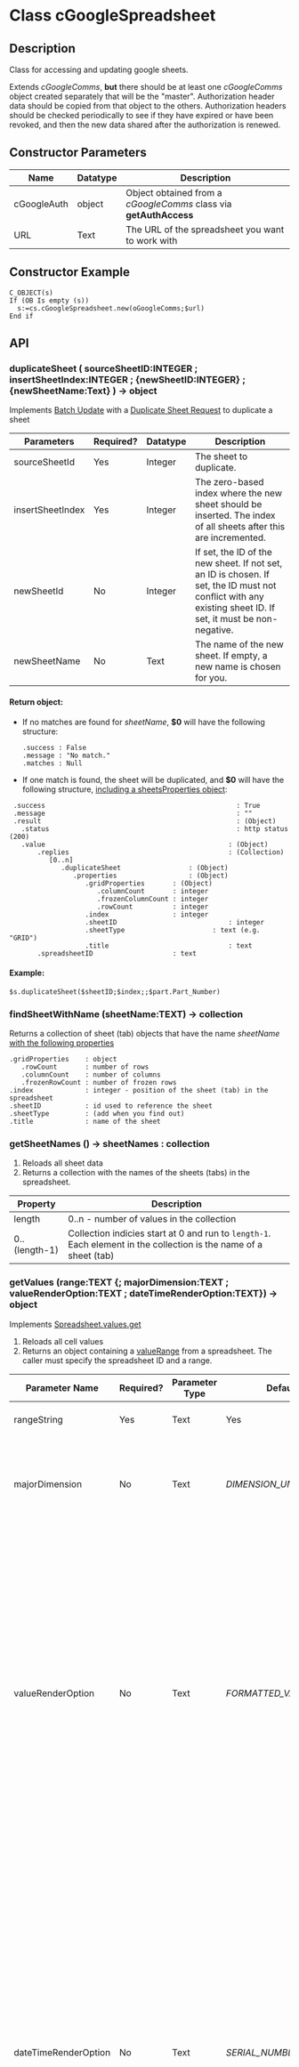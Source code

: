# Class cGoogleSpreadsheet



## Description
Class for accessing and updating google sheets.

Extends *cGoogleComms*, **but** there should be at least one *cGoogleComms* object created separately that will be the "master".  Authorization header data should be copied from that object to the others.  Authorization headers should be checked periodically to see if they have expired or have been revoked, and then the new data shared after the authorization is renewed.



## Constructor Parameters

|Name|Datatype|Description|
|--|--|--|
|cGoogleAuth|object|Object obtained from a *cGoogleComms* class via **getAuthAccess** |
|URL|Text|The URL of the spreadsheet you want to work with|



## Constructor Example

```4d
C_OBJECT(s)
If (OB Is empty (s))
  s:=cs.cGoogleSpreadsheet.new(oGoogleComms;$url)
End if
```



## API

### duplicateSheet ( sourceSheetID:INTEGER ; insertSheetIndex:INTEGER ; {newSheetID:INTEGER} ; {newSheetName:Text} ) -> object

Implements [Batch Update](https://developers.google.com/sheets/api/guides/batchupdate) with a [Duplicate Sheet Request](https://developers.google.com/sheets/api/reference/rest/v4/spreadsheets/request#duplicatesheetrequest) to duplicate a sheet

|Parameters|Required?|Datatype|Description|
|--|--|--|--|
|sourceSheetId|Yes|Integer|The sheet to duplicate.|
|insertSheetIndex|Yes|Integer|The zero-based index where the new sheet should be inserted. The index of all sheets after this are incremented.|
|newSheetId|No|Integer|If set, the ID of the new sheet. If not set, an ID is chosen. If set, the ID must not conflict with any existing sheet ID. If set, it must be non-negative.|
|newSheetName|No|Text|The name of the new sheet. If empty, a new name is chosen for you.|



#### Return object:

* If no matches are found for *sheetName*, **$0** will have the following structure:

  ```
  .success : False
  .message : "No match."
  .matches : Null
  ```

* If one match is found, the sheet will be duplicated, and **$0** will have the following structure, [including a sheetsProperties object](https://developers.google.com/sheets/api/reference/rest/v4/spreadsheets/sheets#SheetProperties):
 ```
  .success 										          : True
  .message 										          : ""
  .result 										          : (Object)
  	.status										          : http status (200)
  	.value									          	: (Object)
  		.replies							          	: (Collection)
  		   [0..n]
  		      .duplicateSheet	    	      : (Object)
  		         .properties	    	      : (Object)
  		            .gridProperties       : (Object)
  		               .columnCount       : integer
  		               .frozenColumnCount : integer
  		               .rowCount          : integer
  		            .index                : integer
  		            .sheetID							: integer
  		            .sheetType						: text (e.g. "GRID")
  		            .title								: text
  		.spreadsheetID                    : text
 ```


#### Example:

```4d
$s.duplicateSheet($sheetID;$index;;$part.Part_Number)
```



### findSheetWithName (sheetName:TEXT) -> collection

Returns a collection of sheet (tab) objects that have the name *sheetName*
[with the following properties](https://developers.google.com/sheets/api/samples/sheet#determine_sheet_id_and_other_properties)

```
.gridProperties    : object
   .rowCount       : number of rows
   .columnCount    : number of columns
   .frozenRowCount : number of frozen rows
.index             : integer - position of the sheet (tab) in the spreadsheet
.sheetID           : id used to reference the sheet
.sheetType         : (add when you find out)
.title             : name of the sheet
```



### getSheetNames () -> sheetNames : collection

1. Reloads all sheet data
2. Returns a collection with the names of the sheets (tabs) in the spreadsheet.

|Property|Description|
|--|--|
|length|0..n - number of values in the collection|
|0..(length-1)|Collection indicies start at 0 and run to `length-1`.  Each element in the collection is the name of a sheet (tab)|



### <a name="getValues"></a>getValues (range:TEXT {; majorDimension:TEXT ; valueRenderOption:TEXT ; dateTimeRenderOption:TEXT}) -> object

Implements [Spreadsheet.values.get](https://developers.google.com/sheets/api/reference/rest/v4/spreadsheets.values/get)

1. Reloads all cell values
2. Returns an object containing a [valueRange](https://developers.google.com/sheets/api/reference/rest/v4/spreadsheets.values#ValueRange) from a spreadsheet. The caller must specify the spreadsheet ID and a range.

|Parameter Name|Required?|Parameter Type|Default|Description|
|--|--|--|--|--|
|rangeString|Yes|Text|Yes|A range, in A1 format.  Only a single range may be entered.|
|majorDimension|No|Text|*DIMENSION_UNSPECIFIED*|*DIMENSION_UNSPECIFIED* - The default value, do not use.<br>*ROWS* - Operates on the rows of a sheet.<br>*COLUMNS* - Operates on the columns of a sheet *(as if it is transposed)*.|
|valueRenderOption|No|Text|*FORMATTED_VALUE*|*FORMATTED_VALUE* - Values will be calculated & formatted in the reply according to the cell's formatting. Formatting is based on the spreadsheet's locale, not the requesting user's locale. For example, if A1 is 1.23 and A2 is =A1 and formatted as currency, then A2 would return "$1.23".<br>*UNFORMATTED_VALUE* - Values will be calculated, but not formatted in the reply. For example, if A1 is 1.23 and A2 is =A1 and formatted as currency, then A2 would return the number 1.23.<br>*FORMULA* - Values will not be calculated. The reply will include the formulas. For example, if A1 is 1.23 and A2 is =A1 and formatted as currency, then A2 would return "=A1".|
|dateTimeRenderOption|No|Text|*SERIAL_NUMBER*| Ignored if *valueRenderOption* is *FORMATTED_VALUE*.<br>*SERIAL_NUMBER* - Instructs date, time, datetime, and duration fields to be output as doubles in "serial number" format, as popularized by Lotus 1-2-3. The whole number portion of the value (left of the decimal) counts the days since December 30th 1899. The fractional portion (right of the decimal) counts the time as a fraction of the day. For example, January 1st 1900 at noon would be 2.5, 2 because it's 2 days after December 30st 1899, and .5 because noon is half a day. February 1st 1900 at 3pm would be 33.625. This correctly treats the year 1900 as not a leap year.<br>*FORMATTED_STRING* - Instructs date, time, datetime, and duration fields to be output as strings in their given number format (which is dependent on the spreadsheet locale).|

#### Return object:
The object contains a [valueRange](https://developers.google.com/sheets/api/reference/rest/v4/spreadsheets.values#ValueRange)

|Field|Contents|Description|
|--|--|--|
|"range"|String|The range the values cover, in A1 notation. For output, this range indicates the entire requested range, even though the values will exclude trailing rows and columns. When appending values, this field represents the range to search for a table, after which values will be appended.|
|"majorDimension"|**ROWS**<br>**COLUMNS**|The major dimension of the values.  For output, if the spreadsheet data is: A1=1,B1=2,A2=3,B2=4, then requesting range=A1:B2,majorDimension=ROWS will return [[1,2],[3,4]], whereas requesting range=A1:B2,majorDimension=COLUMNS will return [[1,3],[2,4]].|
|"values"|array ([ListValue](https://developers.google.com/protocol-buffers/docs/reference/google.protobuf#google.protobuf.ListValue) format)|The data that was read or to be written. This is an array of arrays, the outer array representing all the data and each inner array representing a major dimension. Each item in the inner array corresponds with one cell. For output, empty trailing rows and columns will not be included.|


#### Examples:
```4d
$oValues:=$ss.getValues("Sheet1!A1:B4")
```
```4d
$oValues:=$ss.getValues("Sheet1!A1:B2";"ROWS";"UNFORMATTED_VALUE";"FORMATTED_STRING")
```



### load ( { range:TEXT ; includeGridData:Boolean } ) -> Object

Implements [Spreadsheets.get](https://developers.google.com/sheets/api/reference/rest/v4/spreadsheets/get#body.QUERY_PARAMETERS.ranges)

Returns the spreadsheet at the given ID. The caller must specify the spreadsheet ID.
By default, data within grids will not be returned. You can include grid data one of two ways:
  1. Specify a field mask listing your desired fields using the fields URL parameter in HTTP
  2. Set the includeGridData URL parameter to true. If a field mask is set, the includeGridData parameter is ignored
For large spreadsheets, it is recommended to retrieve only the specific fields of the spreadsheet that you want.
To retrieve only subsets of the spreadsheet, use the ranges URL parameter. Multiple ranges can be specified. Limiting the range will return only the portions of the spreadsheet that intersect the requested ranges. Ranges are specified using A1 notation.

#### Parameters

|Parameter Name|Required?|Parameter Type|Default|Description|
|--|--|--|--|--|
|range|No|Text|Null|A range, in A1 format.  Multiple ranges can be separated with commas|
|includeGridData|No|Boolean|False|Specify whether to include grid data|

#### Return Object
An object with the following fields:

|Fieldname|Description|
|--|--|
|status|http status.  *200* means success|
|value|If successful, the response body contains an instance of [Spreadsheet](https://developers.google.com/sheets/api/reference/rest/v4/spreadsheets#Spreadsheet).<br> If unsuccessful/error it will contain an error object.|

**value subfields (assuming success)**

|*value.*Fieldname|Type|Description|
|--|--|--|
|value.*spreadsheetId*|string|The ID of the spreadsheet.|
|value.*properties*|object|[Overall properties of a spreadsheet.](https://developers.google.com/sheets/api/reference/rest/v4/spreadsheets#SpreadsheetProperties)|
|value.*sheets*|object|[The sheets that are part of a spreadsheet.](https://developers.google.com/sheets/api/reference/rest/v4/spreadsheets/sheets#Sheet)|
|value.*namedRanges*|object|[The named ranges defined in a spreadsheet.](https://developers.google.com/sheets/api/reference/rest/v4/spreadsheets#NamedRange)|
|value.*spreadsheetUrl*|string|The url of the spreadsheet.|
|value.*developerMetadata*|object|[The developer metadata associated with a spreadsheet.](https://developers.google.com/sheets/api/reference/rest/v4/spreadsheets.developerMetadata#DeveloperMetadata)|

#### Examples
```4d
$oSheetData:=$ss.load("Sheet1") `This is a valid range for loading, but not for updating.
If ($oResult#Null)
     //success
Else
   $errorMessage:=$ss.parseError()
   ALERT($errorMessage)
End If
```
```4d
$oResult:=$ss.load("Sheet1!A1:B2, Sheet2!B:B")
If ($oResult#Null)
     //success
Else
   $errorMessage:=$ss.parseError()
   ALERT($errorMessage)
End If

```
```4d
$oResult:=$ss.load(;True)`This is a valid range for loading, but not for updating.
If ($oResult#Null)
     //success
Else
   $errorMessage:=$ss.parseError()
   ALERT($errorMessage)
End If

```


### parseError()

Parses an (undocumented) Error Object as a multiple-line text variable

Currently, those lines are:
**Code:**
**Status:**
**Message:**

#### Example:
```4d
$oResult:=$ss.load("Sheet1")
If ($oResult#Null)
     //success
Else
   $errorMessage:=$ss.parseError()
   ALERT($errorMessage)
End If
```



### setValues (range:TEXT ;  values:Object {;valueInputOption:TEXT ; includeValuesInResponse: Boolean ; responseValueRenderOption:TEXT; responseDateTimeRenderOption:TEXT}) -> Object
Implements [Spreadsheet.values.update](https://developers.google.com/sheets/api/reference/rest/v4/spreadsheets.values/update)

1. Updates the range with the *valuesObject* provided.  ***NOTE:  Existing values are not overwritten unless you specify a new value for a cell.***
2. If successful, the response body contains an instance of [UpdateValuesResponse](https://developers.google.com/sheets/api/reference/rest/v4/UpdateValuesResponse).

|Parameter Name|Required?|Parameter Type|Default|Description|
|--|--|--|--|--|
|range|Yes|Text|Required|A range, in A1 format.  Only a single range may be entered.|
|valuesObject|Yes|Object|Required|*All fields in the value object are optional*<br>{<br>  "range": string,<br>  "majorDimension":  [Dimension](https://developers.google.com/sheets/api/reference/rest/v4/Dimension),<br>  "values": [array]<br>}|
|valueInputOption|Yes|Text|Required|How the input data should be interpreted. <br>*RAW* - The values the user has entered will not be parsed and will be stored as-is.<br>*USER_ENTERED* - The values will be parsed as if the user typed them into the UI. Numbers will stay as numbers, but strings may be converted to numbers, dates, etc. following the same rules that are applied when entering text into a cell via the Google Sheets UI.|
|includeValuesInResponse|No|Boolean|False|Determines if the update response should include the values of the cells that were updated. By default, responses do not include the updated values. If the range to write was larger than the range actually written, the response includes all values in the requested range (excluding trailing empty rows and columns).|
|responseValueRenderOption|No|Text|*FORMATTED_VALUE*|Determines how values in the response should be rendered.<br>*FORMATTED_VALUE* - Values will be calculated & formatted in the reply according to the cell's formatting. Formatting is based on the spreadsheet's locale, not the requesting user's locale. For example, if `A1` is `1.23` and `A2` is `=A1` and formatted as currency, then `A2` would return `"$1.23"`.<br>*UNFORMATTED_VALUE* - Values will be calculated, but not formatted in the reply. For example, if `A1` is `1.23` and `A2` is `=A1` and formatted as currency, then `A2` would return the number `1.23`.<br>*FORMULA* - Values will not be calculated. The reply will include the formulas. For example, if `A1` is `1.23` and `A2` is `=A1` and formatted as currency, then A2 would return `"=A1"`.|
|responseDateTimeRenderOption|No|Text|*SERIAL_NUMBER*| Determines how dates, times, and durations in the response should be rendered.  Ignored if *valueRenderOption* is *FORMATTED_VALUE*.<br>*SERIAL_NUMBER* - Instructs date, time, datetime, and duration fields to be output as doubles in "serial number" format, as popularized by Lotus 1-2-3. The whole number portion of the value (left of the decimal) counts the days since December 30th 1899. The fractional portion (right of the decimal) counts the time as a fraction of the day. For example, January 1st 1900 at noon would be 2.5, 2 because it's 2 days after December 30st 1899, and .5 because noon is half a day. February 1st 1900 at 3pm would be 33.625. This correctly treats the year 1900 as not a leap year.<br>*FORMATTED_STRING* - Instructs date, time, datetime, and duration fields to be output as strings in their given number format (which is dependent on the spreadsheet locale).|

The *majorDimension* is specified in the body

#### Return Object
An object with the following fields:

|Fieldname|Description|
|--|--|
|status|http status.  *200* means success|
|value|If successful, it will contain an instance of [UpdateValuesResponse](https://developers.google.com/sheets/api/reference/rest/v4/UpdateValuesResponse) (see below).<br> If unsuccessful/error it will contain an error object.|

**value subfields (assuming success)**

|*value.*Fieldname|Type|Description|
|--|--|--|
|value.*spreadsheetId*|String|The spreadsheet the updates were applied to.|
|value.*updatedRange*|String|The range (in A1 notation) that updates were applied to.|
|value.*updatedRows*|Integer|The number of rows where at least one cell in the row was updated.|
|value.*updatedColumns*|Integer|The number of columns where at least one cell in the column was updated.|
|value.*updatedCells*|Integer|The number of cells updated.|
|value.*updatedData*|object ([ValueRange](https://developers.google.com/sheets/api/reference/rest/v4/spreadsheets.values#ValueRange))|The values of the cells after updates were applied. This is only included if the request's includeValuesInResponse field was true.|

#### Examples
```4d
$oResult:=$ss.setValues("Sheet1!A1:B4";$oValues)
If ($oResult#Null)
     //success
Else
   $errorMessage:=$ss.parseError()
   ALERT($errorMessage)
End If
```
```4d
$oResult:=$ss.setValues("Sheet1!A1:B2";$oValues;"USER_ENTERED";True;"UNFORMATTED_VALUE";"FORMATTED_STRING")
If ($oResult#Null)
     //success
Else
   $errorMessage:=$ss.parseError()
   ALERT($errorMessage)
End If
```

```4d
$oResult:=$ss.setValues($ss.sheetData.range;$oValues;"USER_ENTERED";True;"UNFORMATTED_VALUE";"FORMATTED_STRING")  // can get the range from the sheetData.range property.
If ($oResult#Null)
     //success
Else
   $errorMessage:=$ss.parseError()
   ALERT($errorMessage)
End If
```



## Internal Structure

#### None of the information in this section is necessary to use the class.  This is for developers who may want to modify the class and submit a PR to the repo.
**Assume that all properties (and at least some functions) will eventually be made private (not available to be used outside of the class).  Any function that begins with underscore**  ***and all properties***  **should be considered private.**

### Internal Properties

|Field|Description|
|--|--|
|_auth|(Reference to) the authorization object created by **cGoogleAuth**|
|spreadsheetID|The part of the URL after /spreadsheets/d/|
|endpoint|the base url for the API to use|
|status|http status of the request|
|sheetData|the object returned from google|



## Internal API



### _batchUpdate (request:object ; includeSpreadsheetInResponse:boolean ; responseRanges:string ; responseIncludeGridData:boolean) -> object

***NOTE:  At this time, only the request parameter is implemented***

Sends

`POST https://sheets.googleapis.com/v4/spreadsheets/{spreadsheetId}:batchUpdate`

The request body contains data with the following structure:

```
		{
		 "requests": [
		  {
		   object (Request)
		  }
		 ],
		 "includeSpreadsheetInResponse": boolean,
		 "responseRanges": [
		  string
		 ],
		 "responseIncludeGridData": boolean
		}
```

#### References

* https://developers.google.com/sheets/api/guides/batchupdate

* https://developers.google.com/sheets/api/reference/rest/v4/spreadsheets/batchUpdate

* https://developers.google.com/sheets/api/reference/rest/v4/spreadsheets/request

  

### _getSheetIDFromURL ( url:TEXT ) -> Text

Grabs the part of the url where the ID of the current sheet (tab) lives



### \_getSpreadsheetIDFromURL ( url:TEXT ) -> Text
Grabs the part of the url where the current spreadsheet lives.  I'm not sure why we have this any longer, since none of the API requires it.

###\_loadIfNotLoaded () -> Boolean
Loads the spreadsheet data with default options if the spreadsheet has not been loaded yet.



### _http ( http_method:TEXT ; url:TEXT; body:TEXT; header:object )

Overrides to ***cGoogleComms._http***: if it gets a specific error that makes it suspect that the token has expired, it force-refreshes the token and then tries again.



### \_queryRange (range:TEXT) -> Text
Builds a range query string in A1 format for use in calls from the class



## References
https://developers.google.com/sheets/api/reference/rest
